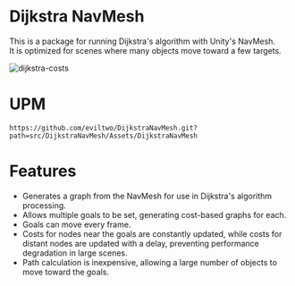 # Dijkstra NavMesh
This is a package for running Dijkstra's algorithm with Unity's NavMesh.  
It is optimized for scenes where many objects move toward a few targets.

![dijkstra-costs](https://github.com/user-attachments/assets/8c14608d-e86e-4e61-a2bd-e7080a68fc7f)

# UPM
```
https://github.com/eviltwo/DijkstraNavMesh.git?path=src/DijkstraNavMesh/Assets/DijkstraNavMesh
```

# Features
- Generates a graph from the NavMesh for use in Dijkstra's algorithm processing.  
- Allows multiple goals to be set, generating cost-based graphs for each.  
- Goals can move every frame.  
- Costs for nodes near the goals are constantly updated, while costs for distant nodes are updated with a delay, preventing performance degradation in large scenes.  
- Path calculation is inexpensive, allowing a large number of objects to move toward the goals.
